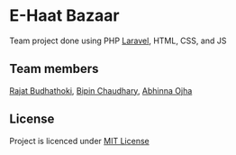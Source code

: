# E-Haat Bazaar
Team project done using PHP [Laravel](resources/README.md), HTML, CSS, and JS

## Team members
[Rajat Budhathoki](https://github.com/budhathokirajat), 
[Bipin Chaudhary](https://github.com/Bipin-11), 
[Abhinna Ojha](https://github.com/abhinnacsit18)

## License
Project is licenced under [MIT License](https://choosealicense.com/licenses/mit/)

